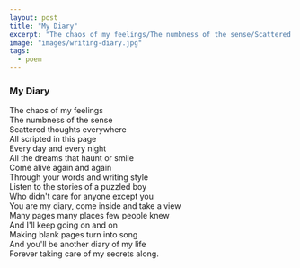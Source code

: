 ```yaml
---
layout: post
title: "My Diary"
excerpt: "The chaos of my feelings/The numbness of the sense/Scattered thoughts everywhere/All scripted in this page"
image: "images/writing-diary.jpg"
tags: 
  - poem
---
```


### My Diary

The chaos of my feelings  
The numbness of the sense  
Scattered thoughts everywhere  
All scripted in this page  
Every day and every night  
All the dreams that haunt or smile  
Come alive again and again  
Through your words and writing style  
Listen to the stories of a puzzled boy  
Who didn't care for anyone except you  
You are my diary, come inside and take a view  
Many pages many places few people knew  
And I'll keep going on and on  
Making blank pages turn into song  
And you'll be another diary of my life  
Forever taking care of my secrets along.    
